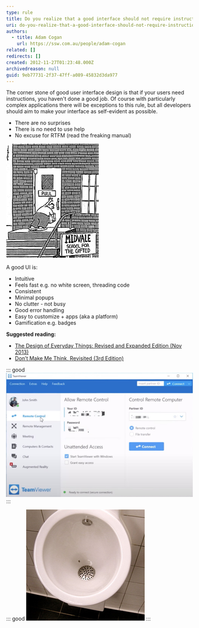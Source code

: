 ```yaml
---
type: rule
title: Do you realize that a good interface should not require instructions?
uri: do-you-realize-that-a-good-interface-should-not-require-instructions
authors:
  - title: Adam Cogan
    url: https://ssw.com.au/people/adam-cogan
related: []
redirects: []
created: 2012-11-27T01:23:48.000Z
archivedreason: null
guid: 9eb77731-2f37-47ff-a089-45832d3da977
---
```

The corner stone of good user interface design is that if your users need instructions, you haven't done a good job. Of course with particularly complex applications there will be exceptions to this rule, but all developers should aim to make your interface as self-evident as possible.

<!--endintro-->

* There are no surprises
* There is no need to use help
* No excuse for RTFM (read the freaking manual)

![Figure: A good interface does not need instructions!](/rules/do-you-realize-that-a-good-interface-should-not-require-instructions/SelfEvident.gif)

A good UI is:

* Intuitive
* Feels fast e.g. no white screen, threading code
* Consistent
* Minimal popups
* No clutter - not busy
* Good error handling
* Easy to customize + apps (aka a platform)
* Gamification e.g. badges

**Suggested reading:** 

* [The Design of Everyday Things: Revised and Expanded Edition (Nov 2013)](https://www.amazon.com/Design-Everyday-Things-Revised-Expanded/dp/0465050654)
* [Don’t Make Me Think, Revisited (3rd Edition)](https://www.amazon.com/Dont-Make-Think-Revisited-Usability/dp/0321965515)

::: good
![Figure: Good example - Teamviewer's interface requires very little explanation](/rules/do-you-realize-that-a-good-interface-should-not-require-instructions/teamviewer-interface.jpeg)
:::

::: good
![Figure: Good example - See the fly? (an example of excellent usability) Dutch manufacturers realized that a fly painted on the urinal became a "target" for men using the facility. And the fly is positioned in precisely the right place for minimal spillage or splash back. Clever people those Dutch!](/rules/do-you-realize-that-a-good-interface-should-not-require-instructions/FlyInUrinal.jpg)
:::

